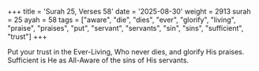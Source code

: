 +++
title = 'Surah 25, Verses 58'
date = '2025-08-30'
weight = 2913
surah = 25
ayah = 58
tags = ["aware", "die", "dies", "ever", "glorify", "living", "praise", "praises", "put", "servant", "servants", "sin", "sins", "sufficient", "trust"]
+++

Put your trust in the Ever-Living, Who never dies, and glorify His praises. Sufficient is He as All-Aware of the sins of His servants.